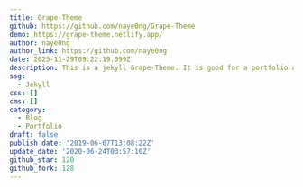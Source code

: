 ```yaml
---
title: Grape Theme
github: https://github.com/naye0ng/Grape-Theme
demo: https://grape-theme.netlify.app/
author: naye0ng
author_link: https://github.com/naye0ng
date: 2023-11-29T09:22:19.099Z
description: This is a jekyll Grape-Theme. It is good for a portfolio as well as a blog!
ssg:
  - Jekyll
css: []
cms: []
category:
  - Blog
  - Portfolio
draft: false
publish_date: '2019-06-07T13:08:22Z'
update_date: '2020-06-24T03:57:10Z'
github_star: 120
github_fork: 128
---
```

